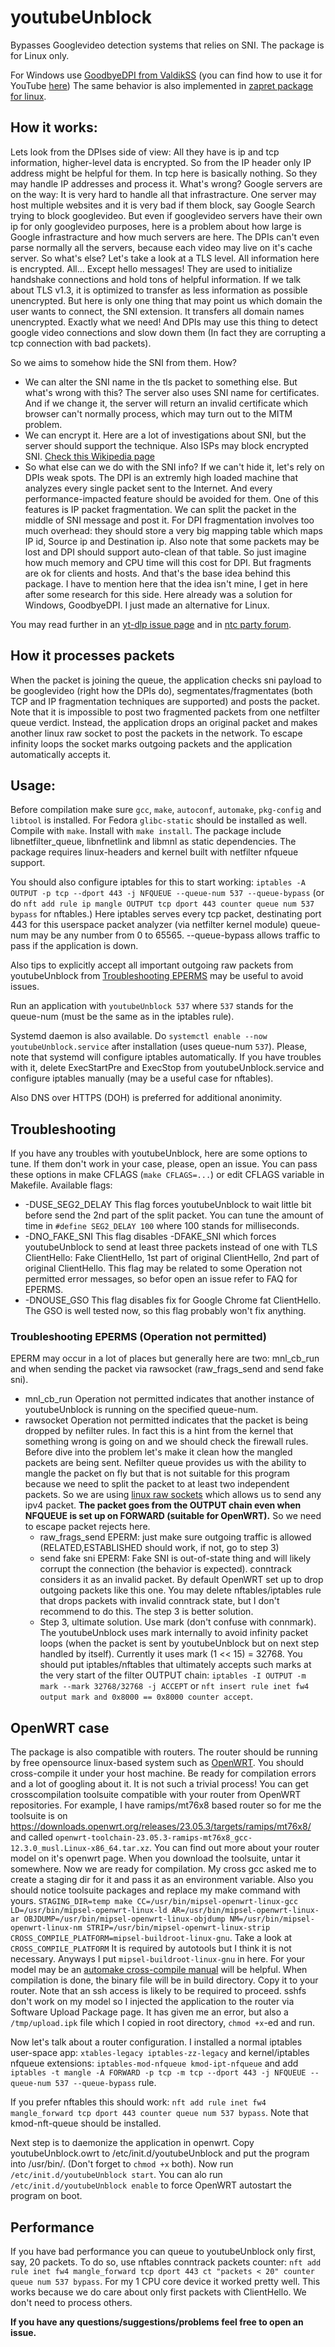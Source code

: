 # youtubeUnblock
Bypasses Googlevideo detection systems that relies on SNI. The package is for Linux only. 

For Windows use [GoodbyeDPI from ValdikSS](https://github.com/ValdikSS/GoodbyeDPI) (you can find how to use it for YouTube [here](https://github.com/ValdikSS/GoodbyeDPI/issues/378)) The same behavior is also implemented in [zapret package for linux](https://github.com/bol-van/zapret).

## How it works:
Lets look from the DPIses side of view: All they have is ip and tcp information, higher-level data is encrypted. So from the IP header only IP address might be helpful for them. In tcp here is basically nothing. So they may handle IP addresses and process it. What's wrong? Google servers are on the way: It is very hard to handle all that infrastracture. One server may host multiple websites and it is very bad if them block, say Google Search trying to block googlevideo. But even if googlevideo servers have their own ip for only googlevideo purposes, here is a problem about how large is Google infrastracture and how much servers are here. The DPIs can't even parse normally all the servers, because each video may live on it's cache server. So what's else? Let's take a look at a TLS level. All information here is encrypted. All... Except hello messages! They are used to initialize handshake connections and hold tons of helpful information. If we talk about TLS v1.3, it is optimized to transfer as less information as possible unencrypted. But here is only one thing that may point us which domain the user wants to connect, the SNI extension. It transfers all domain names unencrypted. Exactly what we need! And DPIs may use this thing to detect google video connections and slow down them (In fact they are corrupting a tcp connection with bad packets).

So we aims to somehow hide the SNI from them. How?
- We can alter the SNI name in the tls packet to something else. But what's wrong with this? The server also uses SNI name for certificates. And if we change it, the server will return an invalid certificate which browser can't normally process, which may turn out to the MITM problem.
- We can encrypt it. Here are a lot of investigations about SNI, but the server should support the technique. Also ISPs may block encrypted SNI. [Check this Wikipedia page](https://en.wikipedia.org/wiki/Server_Name_Indication)
- So what else can we do with the SNI info? If we can't hide it, let's rely on DPIs weak spots. The DPI is an extremly high loaded machine that analyzes every single packet sent to the Internet. And every performance-impacted feature should be avoided for them. One of this features is IP packet fragmentation. We can split the packet in the middle of SNI message and post it. For DPI fragmentation involves too much overhead: they should store a very big mapping table which maps IP id, Source ip and Destination ip. Also note that some packets may be lost and DPI should support auto-clean of that table. So just imagine how much memory and CPU time will this cost for DPI. But fragments are ok for clients and hosts. And that's the base idea behind this package. I have to mention here that the idea isn't mine, I get in here after some research for this side. Here already was a solution for Windows, GoodbyeDPI. I just made an alternative for Linux.

You may read further in an [yt-dlp issue page](https://github.com/yt-dlp/yt-dlp/issues/10443) and in [ntc party forum](https://ntc.party/t/%D0%BE%D0%B1%D1%81%D1%83%D0%B6%D0%B4%D0%B5%D0%BD%D0%B8%D0%B5-%D0%B7%D0%B0%D0%BC%D0%B5%D0%B4%D0%BB%D0%B5%D0%BD%D0%B8%D0%B5-youtube-%D0%B2-%D1%80%D0%BE%D1%81%D1%81%D0%B8%D0%B8/8074).

## How it processes packets
When the packet is joining the queue, the application checks sni payload to be googlevideo (right how the DPIs do), segmentates/fragmentates (both TCP and IP fragmentation techniques are supported) and posts the packet. Note that it is impossible to post two fragmented packets from one netfilter queue verdict. Instead, the application drops an original packet and makes another linux raw socket to post the packets in the network. To escape infinity loops the socket marks outgoing packets and the application automatically accepts it.

## Usage:
Before compilation make sure `gcc`, `make`, `autoconf`, `automake`, `pkg-config` and `libtool` is installed. For Fedora `glibc-static` should be installed as well.
Compile with `make`. Install with `make install`. The package include libnetfilter_queue, libnfnetlink and libmnl as static dependencies. The package requires linux-headers and kernel built with netfilter nfqueue support.

You should also configure iptables for this to start working:
```iptables -A OUTPUT -p tcp --dport 443 -j NFQUEUE --queue-num 537 --queue-bypass``` (or do ```nft add rule ip mangle OUTPUT tcp dport 443 counter queue num 537 bypass``` for nftables.)
Here iptables serves every tcp packet, destinating port 443 for this userspace packet analyzer (via netfilter kernel module) queue-num may be any number from 0 to 65565. --queue-bypass allows traffic to pass if the application is down.

Also tips to explicitly accept all important outgoing raw packets from youtubeUnblock from [Troubleshooting EPERMS](https://github.com/Waujito/youtubeUnblock?tab=readme-ov-file#troubleshooting-eperms-operation-not-permitted) may be useful to avoid issues.

Run an application with `youtubeUnblock 537` where `537` stands for the queue-num (must be the same as in the iptables rule).

Systemd daemon is also available. Do `systemctl enable --now youtubeUnblock.service` after installation (uses queue-num `537`). Please, note that systemd will configure iptables automatically. If you have troubles with it, delete ExecStartPre and ExecStop from youtubeUnblock.service and configure iptables manually (may be a useful case for nftables).

Also DNS over HTTPS (DOH) is preferred for additional anonimity. 

## Troubleshooting
If you have any troubles with youtubeUnblock, here are some options to tune. If them don't work in your case, please, open an issue. You can pass these options in make CFLAGS (`make CFLAGS=...`) or edit CFLAGS variable in Makefile.
Available flags:
- -DUSE_SEG2_DELAY This flag forces youtubeUnblock to wait little bit before send the 2nd part of the split packet. You can tune the amount of time in `#define SEG2_DELAY 100` where 100 stands for milliseconds.
- -DNO_FAKE_SNI This flag disables -DFAKE_SNI which forces youtubeUnblock to send at least three packets instead of one with TLS ClientHello: Fake ClientHello, 1st part of original ClientHello, 2nd part of original ClientHello. This flag may be related to some Operation not permitted error messages, so befor open an issue refer to FAQ for EPERMS.
- -DNOUSE_GSO This flag disables fix for Google Chrome fat ClientHello. The GSO is well tested now, so this flag probably won't fix anything.

### Troubleshooting EPERMS (Operation not permitted)
EPERM may occur in a lot of places but generally here are two: mnl_cb_run and when sending the packet via rawsocket (raw_frags_send and send fake sni).
- mnl_cb_run Operation not permitted indicates that another instance of youtubeUnblock is running on the specified queue-num.
- rawsocket Operation not permitted indicates that the packet is being dropped by nefilter rules. In fact this is a hint from the kernel that something wrong is going on and we should check the firewall rules. Before dive into the problem let's make it clean how the mangled packets are being sent. Nefilter queue provides us with the ability to mangle the packet on fly but that is not suitable for this program because we need to split the packet to at least two independent packets. So we are using [linux raw sockets](https://man7.org/linux/man-pages/man7/raw.7.html) which allows us to send any ipv4 packet. **The packet goes from the OUTPUT chain even when NFQUEUE is set up on FORWARD (suitable for OpenWRT).** So we need to escape packet rejects here.
    * raw_frags_send EPERM: just make sure outgoing traffic is allowed (RELATED,ESTABLISHED should work, if not, go to step 3)
    * send fake sni EPERM: Fake SNI is out-of-state thing and will likely corrupt the connection (the behavior is expected). conntrack considers it as an invalid packet. By default OpenWRT set up to drop outgoing packets like this one. You may delete nftables/iptables rule that drops packets with invalid conntrack state, but I don't recommend to do this. The step 3 is better solution.
    * Step 3, ultimate solution. Use mark (don't confuse with connmark). The youtubeUnblock uses mark internally to avoid infinity packet loops (when the packet is sent by youtubeUnblock but on next step handled by itself). Currently it uses mark (1 << 15) = 32768. You should put iptables/nftables that ultimately accepts such marks at the very start of the filter OUTPUT chain: `iptables -I OUTPUT -m mark --mark 32768/32768 -j ACCEPT` or `nft insert rule inet fw4 output mark and 0x8000 == 0x8000 counter accept`.

## OpenWRT case
The package is also compatible with routers. The router should be running by free opensource linux-based system such as [OpenWRT](https://openwrt.org/). You should cross-compile it under your host machine. Be ready for compilation errors and a lot of googling about it. It is not such a trivial process! You can get crosscompilation toolsuite compatible with your router from OpenWRT repositories. For example, I have ramips/mt76x8 based router so for me the toolsuite is on https://downloads.openwrt.org/releases/23.05.3/targets/ramips/mt76x8/ and called `openwrt-toolchain-23.05.3-ramips-mt76x8_gcc-12.3.0_musl.Linux-x86_64.tar.xz`. You can find out more about your router model on it's openwrt page. When you download the toolsuite, untar it somewhere. Now we are ready for compilation. My cross gcc asked me to create a staging dir for it and pass it as an environment variable. Also you should notice toolsuite packages and replace my make command with yours. ```STAGING_DIR=temp make CC=/usr/bin/mipsel-openwrt-linux-gcc LD=/usr/bin/mipsel-openwrt-linux-ld AR=/usr/bin/mipsel-openwrt-linux-ar OBJDUMP=/usr/bin/mipsel-openwrt-linux-objdump NM=/usr/bin/mipsel-openwrt-linux-nm STRIP=/usr/bin/mipsel-openwrt-linux-strip CROSS_COMPILE_PLATFORM=mipsel-buildroot-linux-gnu```. Take a look at `CROSS_COMPILE_PLATFORM` It is required by autotools but I think it is not necessary. Anyways I put `mipsel-buildroot-linux-gnu` in here. For your model may be an [automake cross-compile manual](https://www.gnu.org/software/automake/manual/html_node/Cross_002dCompilation.html) will be helpful. When compilation is done, the binary file will be in build directory. Copy it to your router. Note that an ssh access is likely to be required to proceed. sshfs don't work on my model so I injected the application to the router via Software Upload Package page. It has given me an error, but also a `/tmp/upload.ipk` file which I copied in root directory, `chmod +x`-ed and run.

Now let's talk about a router configuration. I installed a normal iptables user-space app: `xtables-legacy iptables-zz-legacy` and kernel/iptables nfqueue extensions: `iptables-mod-nfqueue kmod-ipt-nfqueue` and add `iptables -t mangle -A FORWARD -p tcp -m tcp --dport 443 -j NFQUEUE --queue-num 537 --queue-bypass` rule. 

If you prefer nftables this should work: `nft add rule inet fw4 mangle_forward tcp dport 443 counter queue num 537 bypass`. Note that kmod-nft-queue should be installed.

Next step is to daemonize the application in openwrt. Copy youtubeUnblock.owrt to /etc/init.d/youtubeUnblock and put the program into /usr/bin/. (Don't forget to `chmod +x` both). Now run `/etc/init.d/youtubeUnblock start`. You can alo run `/etc/init.d/youtubeUnblock enable` to force OpenWRT autostart the program on boot. 

## Performance 
If you have bad performance you can queue to youtubeUnblock only first, say, 20 packets. To do so, use nftables conntrack packets counter: `nft add rule inet fw4 mangle_forward tcp dport 443 ct "packets < 20" counter queue num 537 bypass`. For my 1 CPU core device it worked pretty well. This works because we do care about only first packets with ClientHello. We don't need to process others.

**If you have any questions/suggestions/problems feel free to open an issue.**
